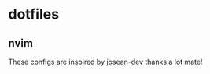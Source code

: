 # dotfiles

## nvim

These configs are inspired by [josean-dev](https://github.com/josean-dev/dev-environment-files) thanks a lot mate!
